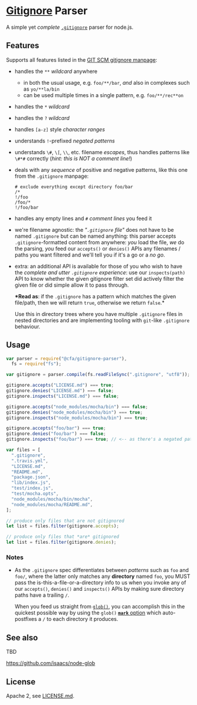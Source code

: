 # [Gitignore](https://git-scm.com/docs/gitignore#_pattern_format) Parser

A simple yet _complete_ [`.gitignore`](https://git-scm.com/docs/gitignore#_pattern_format) parser for node.js.

## Features

Supports all features listed in the [GIT SCM gitignore manpage](https://git-scm.com/docs/gitignore):

- handles the `**` _wildcard_ anywhere
  - in both the usual usage, e.g. `foo/**/bar`, _and_ also in complexes such as `yo/**la/bin`
  - can be used multiple times in a single pattern, e.g. `foo/**/rec**on`
- handles the `*` _wildcard_
- handles the `?` _wildcard_
- handles `[a-z]` style _character ranges_
- understands `!`-prefixed _negated patterns_
- understands `\#`, `\[`, `\\`, etc. filename _escapes_, thus handles patterns like `\#*#` correctly (_hint: this is NOT a comment line!_)
- deals with any _sequence_ of positive and negative patterns, like this one from the `.gitignore` manpage:

  ```
  # exclude everything except directory foo/bar
  /*
  !/foo
  /foo/*
  !/foo/bar
  ```

- handles any empty lines and _`#` comment lines_ you feed it

- we're filename agnostic: the _"`.gitignore` file"_ does not have to be named `.gitignore` but can be named anything: this parser accepts `.gitignore`-formatted content from anywhere: _you_ load the file, _we_ do the parsing, _you_ feed our `accepts()` or `denies()` APIs any filenames / paths you want filtered and we'll tell you if it's a go or a _no go_.

- extra: an additional API is available for those of you who wish to have the _complete and utter `.gitignore` experience_: use our `inspects(path)` API to know whether the given gitignore filter set did actively filter the given file or did simple allow it to pass through.

  **\*Read as**: if the `.gitignore` has a pattern which matches the given file/path, then we will return `true`, otherwise we return `false`.\*

  Use this in directory trees where you have multiple `.gitignore` files in nested directories and are implementing tooling with `git`-like `.gitignore` behaviour.

## Usage

```js
var parser = require("@cfa/gitignore-parser"),
  fs = require("fs");

var gitignore = parser.compile(fs.readFileSync(".gitignore", "utf8"));

gitignore.accepts("LICENSE.md") === true;
gitignore.denies("LICENSE.md") === false;
gitignore.inspects("LICENSE.md") === false;

gitignore.accepts("node_modules/mocha/bin") === false;
gitignore.denies("node_modules/mocha/bin") === true;
gitignore.inspects("node_modules/mocha/bin") === true;

gitignore.accepts("foo/bar") === true;
gitignore.denies("foo/bar") === false;
gitignore.inspects("foo/bar") === true; // <-- as there's a negated pattern `!foo/bar` addressing this one

var files = [
  ".gitignore",
  ".travis.yml",
  "LICENSE.md",
  "README.md",
  "package.json",
  "lib/index.js",
  "test/index.js",
  "test/mocha.opts",
  "node_modules/mocha/bin/mocha",
  "node_modules/mocha/README.md",
];

// produce only files that are not gitignored
let list = files.filter(gitignore.accepts);

// produce only files that *are* gitignored
let list = files.filter(gitignore.denies);
```

### Notes

- As the `.gitignore` spec differentiates between _patterns_ such as `foo` and `foo/`, where the latter only matches any **directory** named `foo`, you MUST pass the is-this-a-file-or-a-directory info to us when you invoke any of our `accepts()`, `denies()` and `inspects()` APIs by making sure directory paths have a trailing `/`.

  When you feed us straight from [`glob()`](https://www.npmjs.com/package/glob), you can accomplish this in the quickest possible way by using the `glob()` [**`mark`** option](https://www.npmjs.com/package/glob#user-content-options) which auto-postfixes a `/` to each directory it produces.

## See also

TBD

https://github.com/isaacs/node-glob

## License

Apache 2, see [LICENSE.md](./LICENSE.md).
